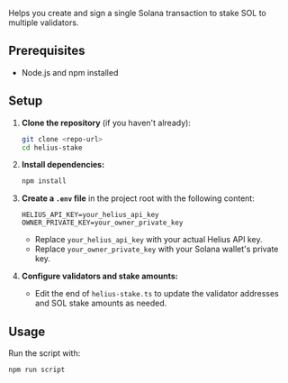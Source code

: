 Helps you create and sign a single Solana transaction to stake SOL to multiple validators.

## Prerequisites

- Node.js and npm installed

## Setup

1. **Clone the repository** (if you haven't already):

   ```sh
   git clone <repo-url>
   cd helius-stake
   ```

2. **Install dependencies:**

   ```sh
   npm install
   ```

3. **Create a `.env` file** in the project root with the following content:

   ```env
   HELIUS_API_KEY=your_helius_api_key
   OWNER_PRIVATE_KEY=your_owner_private_key
   ```

   - Replace `your_helius_api_key` with your actual Helius API key.
   - Replace `your_owner_private_key` with your Solana wallet's private key.

4. **Configure validators and stake amounts:**

   - Edit the end of `helius-stake.ts` to update the validator addresses and SOL stake amounts as needed.

## Usage

Run the script with:

```sh
npm run script
```